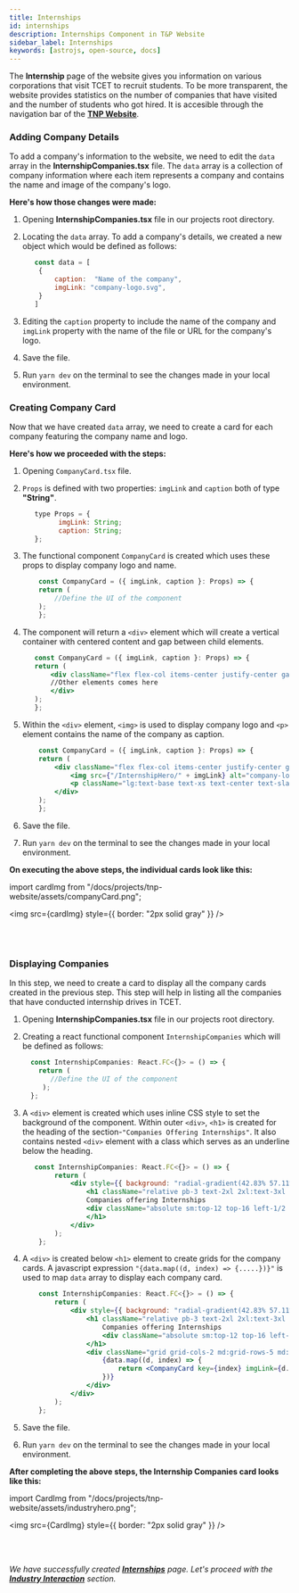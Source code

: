 ```yaml
---
title: Internships
id: internships
description: Internships Component in T&P Website
sidebar_label: Internships
keywords: [astrojs, open-source, docs]
---
```


The **Internship** page of the website gives you information on various corporations that visit TCET to recruit students. To be more transparent, the website provides statistics on the number of companies that have visited and the number of students who got hired. It is accesible through the navigation bar of the [**TNP Website**](https://tnp.tcetmumbai.in/).

### Adding Company Details

To add a company's information to the website, we need to edit the `data` array in the **InternshipCompanies.tsx** file. The `data` array is a collection of company information where each item represents a company and contains the name and image of the company's logo. 

**Here's how those changes were made:**

1. Opening **InternshipCompanies.tsx** file in our projects root directory. 

2. Locating the `data` array. To add a company's details, we created a new object which would be defined as follows:
   
    ```jsx title="InternshipCompanies.tsx" {3-4} showLineNumbers 
       const data = [
        {
            caption:  "Name of the company",
            imgLink: "company-logo.svg",
        }
       ]
    ```
3. Editing the `caption` property to include the name of the company and `imgLink` property with the name of the file or URL for the company's logo. 

4. Save the file. 

5. Run `yarn dev` on the terminal to see the changes made in your local environment.

### Creating Company Card

Now that we have created `data` array, we need to create a card for each company featuring the company name and logo. 

**Here's how we proceeded with the steps:**

1. Opening `CompanyCard.tsx` file. 

2. `Props` is defined with two properties: `imgLink` and `caption` both of type **"String"**. 
     
     ```jsx title="CompanyCard.tsx" {2-3} showLineNumbers 
        type Props = {
              imgLink: String;
              caption: String;
        };
    ```
3. The functional component `CompanyCard` is created which uses these props to display company logo and name. 

    ```jsx title="CompanyCard.tsx" showLineNumbers
        const CompanyCard = ({ imgLink, caption }: Props) => {
        return (
            //Define the UI of the component
        );
        };
    ```
4. The component will return a `<div>` element which will create a vertical container with centered content and gap between child elements.

     ```jsx title="CompanyCard.tsx" {3,5} showLineNumbers
        const CompanyCard = ({ imgLink, caption }: Props) => {
        return (
            <div className="flex flex-col items-center justify-center gap-3">
            //Other elements comes here
            </div>
        );
        };
    ```
5. Within the `<div>` element, `<img>` is used to display company logo and `<p>` element contains the name of the company as caption. 

    ```jsx title="CompanyCard.tsx" {4,5} showLineNumbers
        const CompanyCard = ({ imgLink, caption }: Props) => {
        return (
            <div className="flex flex-col items-center justify-center gap-3">
                <img src={"/InternshipHero/" + imgLink} alt="company-logo" />
                <p className="lg:text-base text-xs text-center text-slate-600">{caption}</p>
            </div>
        );
        };
    ```
6. Save the file. 

7. Run `yarn dev` on the terminal to see the changes made in your local environment.

**On executing the above steps, the individual cards look like this:**

import cardImg from "/docs/projects/tnp-website/assets/companyCard.png";

<img src={cardImg} style={{ border: "2px solid gray" }} />

<br />
<br />

### Displaying Companies

In this step, we need to create a card to display all the company cards created in the previous step. This step will help in listing all the companies that have conducted internship drives in TCET. 

1. Opening **InternshipCompanies.tsx** file in our projects root directory. 

2. Creating a react functional component `InternshipCompanies` which will be defined as follows:
 
    ```jsx title="InternshipCompanies.tsx" showLineNumbers
      const InternshipCompanies: React.FC<{}> = () => {
        return (
           //Define the UI of the component
         );
      };
    ```

3. A `<div>` element is created which uses inline CSS style to set the background of the component. Within outer `<div>`, `<h1>` is created for the heading of the section-`"Companies Offering Internships"`. It also contains nested `<div>` element with a class which serves as an underline below the heading. 

    ```jsx title="InternshipCompanies.tsx" {3-8} showLineNumbers
       const InternshipCompanies: React.FC<{}> = () => {
            return (
                <div style={{ background: "radial-gradient(42.83% 57.11% at 50% 100%, rgba(255, 225, 185, 0.7) 0%, rgba(255, 245, 232, 0.3) 100%)" }}>
                    <h1 className="relative pb-3 text-2xl 2xl:text-3xl text-center mb-12 font-title">
                    Companies offering Internships 
                    <div className="absolute sm:top-12 top-16 left-1/2 -translate-x-1/2 lg:w-1/5 md:w-1/3 sm:w-1/2 w-full border-b border-slate-200"></div>
                    </h1>
                </div>
            );
        };
    ```

4. A `<div>` is created below `<h1>` element to create grids for the company cards. A javascript expression `"{data.map((d, index) => {.....})}"` is used to map `data` array to display each company card.

    ```jsx title="InternshipCompanies.tsx"{8-12} showLineNumbers
        const InternshipCompanies: React.FC<{}> = () => {
            return (
                <div style={{ background: "radial-gradient(42.83% 57.11% at 50% 100%, rgba(255, 225, 185, 0.7) 0%, rgba(255, 245, 232, 0.3) 100%)" }}>
                    <h1 className="relative pb-3 text-2xl 2xl:text-3xl text-center mb-12 font-title">
                        Companies offering Internships 
                        <div className="absolute sm:top-12 top-16 left-1/2 -translate-x-1/2 lg:w-1/5 md:w-1/3 sm:w-1/2 w-full border-b border-slate-200"></div>
                    </h1>
                    <div className="grid grid-cols-2 md:grid-rows-5 md:grid-cols-5 2xl:grid-cols-6 gap-x-6 gap-y-8 mb-12 pb-12">
                        {data.map((d, index) => {
                            return <CompanyCard key={index} imgLink={d.imgLink} caption={d.caption} />;
                        })}
                    </div>
                </div>
            );
        };
    ```
5. Save the file.

6. Run `yarn dev` on the terminal to see the changes made in your local environment.

**After completing the above steps, the Internship Companies card looks like this:**

import CardImg from "/docs/projects/tnp-website/assets/industryhero.png";

<img src={CardImg} style={{ border: "2px solid gray" }} />

<br/> <br/>

_We have successfully created [**Internships**](internships) page. Let's proceed with the [**Industry Interaction**](industry-interaction) section._






